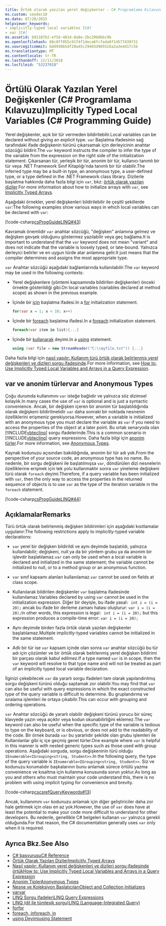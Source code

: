 ```yaml
---
title: Örtük olarak yazılan yerel değişkenler - C# Programlama Kılavuzu
ms.custom: seodec18
ms.date: 07/20/2015
helpviewer_keywords:
- implicitly-typed local variables [C#]
- var [C#]
ms.assetid: b9218fb2-ef5d-4814-8a8e-2bc29b0bbc9b
ms.openlocfilehash: 68c0ff055c91f4f1deca6fcfada0f14577439731
ms.sourcegitcommit: bdd930b5df20a45c29483d905526a2a3e4d17c5b
ms.translationtype: MT
ms.contentlocale: tr-TR
ms.lasthandoff: 12/11/2018
ms.locfileid: "53237018"
---
```

# <a name="implicitly-typed-local-variables-c-programming-guide"></a><span data-ttu-id="b5d00-102">Örtülü Olarak Yazılan Yerel Değişkenler (C# Programlama Kılavuzu)</span><span class="sxs-lookup"><span data-stu-id="b5d00-102">Implicitly Typed Local Variables (C# Programming Guide)</span></span>
<span data-ttu-id="b5d00-103">Yerel değişkenler, açık bir tür vermeden bildirilebilir.</span><span class="sxs-lookup"><span data-stu-id="b5d00-103">Local variables can be declared without giving an explicit type.</span></span> <span data-ttu-id="b5d00-104">`var` Başlatma ifadesinin sağ tarafındaki ifade değişkenin türünü çıkarsamak için derleyicinin anahtar sözcüğü bildirir.</span><span class="sxs-lookup"><span data-stu-id="b5d00-104">The `var` keyword instructs the compiler to infer the type of the variable from the expression on the right side of the initialization statement.</span></span> <span data-ttu-id="b5d00-105">Çıkarsanan tür, yerleşik bir tür, anonim bir tür, kullanıcı tanımlı bir tür veya .NET Framework Sınıf Kitaplığı'nda tanımlı bir tür olabilir.</span><span class="sxs-lookup"><span data-stu-id="b5d00-105">The inferred type may be a built-in type, an anonymous type, a user-defined type, or a type defined in the .NET Framework class library.</span></span> <span data-ttu-id="b5d00-106">Dizilerle başlatma hakkında daha fazla bilgi için `var`, bkz: [örtük olarak yazılan diziler](../../../csharp/programming-guide/arrays/implicitly-typed-arrays.md).</span><span class="sxs-lookup"><span data-stu-id="b5d00-106">For more information about how to initialize arrays with `var`, see [Implicitly Typed Arrays](../../../csharp/programming-guide/arrays/implicitly-typed-arrays.md).</span></span>  
  
 <span data-ttu-id="b5d00-107">Aşağıdaki örnekler, yerel değişkenleri bildirilebilir ile çeşitli şekillerde `var`:</span><span class="sxs-lookup"><span data-stu-id="b5d00-107">The following examples show various ways in which local variables can be declared with `var`:</span></span>  
  
 [!code-csharp[csProgGuideLINQ#43](../../../csharp/programming-guide/arrays/codesnippet/CSharp/implicitly-typed-local-variables_1.cs)]  
  
 <span data-ttu-id="b5d00-108">Kavramak önemlidir `var` anahtar sözcüğü, "değişken" anlamına gelmez ve değişken gevşek olduğunu göstermez yazılabilir veya geç bağlama.</span><span class="sxs-lookup"><span data-stu-id="b5d00-108">It is important to understand that the `var` keyword does not mean "variant" and does not indicate that the variable is loosely typed, or late-bound.</span></span> <span data-ttu-id="b5d00-109">Yalnızca derleyici belirler ve en uygun türde atar anlamına gelir.</span><span class="sxs-lookup"><span data-stu-id="b5d00-109">It just means that the compiler determines and assigns the most appropriate type.</span></span>  
  
 <span data-ttu-id="b5d00-110">`var` Anahtar sözcüğü aşağıdaki bağlamlarında kullanılabilir:</span><span class="sxs-lookup"><span data-stu-id="b5d00-110">The `var` keyword may be used in the following contexts:</span></span>  
  
-   <span data-ttu-id="b5d00-111">Yerel değişkenlere (yöntemi kapsamında bildirilen değişkenler) önceki örnekte gösterildiği gibi.</span><span class="sxs-lookup"><span data-stu-id="b5d00-111">On local variables (variables declared at method scope) as shown in the previous example.</span></span>  
  
-   <span data-ttu-id="b5d00-112">İçinde bir [için](../../../csharp/language-reference/keywords/for.md) başlatma ifadesi.</span><span class="sxs-lookup"><span data-stu-id="b5d00-112">In a [for](../../../csharp/language-reference/keywords/for.md) initialization statement.</span></span>  
  
    ```csharp  
    for(var x = 1; x < 10; x++)  
    ```  
  
-   <span data-ttu-id="b5d00-113">İçinde bir [foreach](../../../csharp/language-reference/keywords/foreach-in.md) başlatma ifadesi.</span><span class="sxs-lookup"><span data-stu-id="b5d00-113">In a [foreach](../../../csharp/language-reference/keywords/foreach-in.md) initialization statement.</span></span>  
  
    ```csharp  
    foreach(var item in list){...}  
    ```  
  
-   <span data-ttu-id="b5d00-114">İçinde bir [kullanarak](../../../csharp/language-reference/keywords/using-statement.md) deyimi.</span><span class="sxs-lookup"><span data-stu-id="b5d00-114">In a [using](../../../csharp/language-reference/keywords/using-statement.md) statement.</span></span>  
  
    ```csharp  
    using (var file = new StreamReader("C:\\myfile.txt")) {...}  
    ```  
  
 <span data-ttu-id="b5d00-115">Daha fazla bilgi için [nasıl yapılır: Kullanım türü örtük olarak belirlenmiş yerel değişkenleri ve dizileri sorgu ifadesinde](../../../csharp/programming-guide/classes-and-structs/how-to-use-implicitly-typed-local-variables-and-arrays-in-a-query-expression.md).</span><span class="sxs-lookup"><span data-stu-id="b5d00-115">For more information, see [How to: Use Implicitly Typed Local Variables and Arrays in a Query Expression](../../../csharp/programming-guide/classes-and-structs/how-to-use-implicitly-typed-local-variables-and-arrays-in-a-query-expression.md).</span></span>  
  
## <a name="var-and-anonymous-types"></a><span data-ttu-id="b5d00-116">var ve anonim türler</span><span class="sxs-lookup"><span data-stu-id="b5d00-116">var and Anonymous Types</span></span>  
 <span data-ttu-id="b5d00-117">Çoğu durumda kullanımını `var` isteğe bağlıdır ve yalnızca söz dizimsel kolaylık.</span><span class="sxs-lookup"><span data-stu-id="b5d00-117">In many cases the use of `var` is optional and is just a syntactic convenience.</span></span> <span data-ttu-id="b5d00-118">Ancak, bir değişken içeren bir anonim tür başlatıldığında olarak değişkeni bildirilmelidir `var` daha sonraki bir noktada nesnenin özelliklerini erişmeniz gerekiyorsa.</span><span class="sxs-lookup"><span data-stu-id="b5d00-118">However, when a variable is initialized with an anonymous type you must declare the variable as `var` if you need to access the properties of the object at a later point.</span></span> <span data-ttu-id="b5d00-119">Bu ortak senaryoda olan [!INCLUDE[vbteclinq](~/includes/vbteclinq-md.md)] sorgu ifadelerinde.</span><span class="sxs-lookup"><span data-stu-id="b5d00-119">This is a common scenario in [!INCLUDE[vbteclinq](~/includes/vbteclinq-md.md)] query expressions.</span></span> <span data-ttu-id="b5d00-120">Daha fazla bilgi için [anonim türler](../../../csharp/programming-guide/classes-and-structs/anonymous-types.md).</span><span class="sxs-lookup"><span data-stu-id="b5d00-120">For more information, see [Anonymous Types](../../../csharp/programming-guide/classes-and-structs/anonymous-types.md).</span></span>  
  
 <span data-ttu-id="b5d00-121">Kaynak kodunuzu açısından bakıldığında, anonim bir tür adı yok.</span><span class="sxs-lookup"><span data-stu-id="b5d00-121">From the perspective of your source code, an anonymous type has no name.</span></span> <span data-ttu-id="b5d00-122">Bu nedenle, bir sorgu değişkeni ile başlatılmışsa `var`, döndürülen dizi nesnelerin özelliklerine erişmek için tek yolu kullanmaktır sonra `var` yineleme değişkeni türü olarak `foreach` deyimi.</span><span class="sxs-lookup"><span data-stu-id="b5d00-122">Therefore, if a query variable has been initialized with `var`, then the only way to access the properties in the returned sequence of objects is to use `var` as the type of the iteration variable in the `foreach` statement.</span></span>  
  
 [!code-csharp[csProgGuideLINQ#44](../../../csharp/programming-guide/arrays/codesnippet/CSharp/implicitly-typed-local-variables_2.cs)]  
  
## <a name="remarks"></a><span data-ttu-id="b5d00-123">Açıklamalar</span><span class="sxs-lookup"><span data-stu-id="b5d00-123">Remarks</span></span>  
 <span data-ttu-id="b5d00-124">Türü örtük olarak belirlenmiş değişken bildirimleri için aşağıdaki kısıtlamalar uygulanır:</span><span class="sxs-lookup"><span data-stu-id="b5d00-124">The following restrictions apply to implicitly-typed variable declarations:</span></span>  
  
-   <span data-ttu-id="b5d00-125">`var` yerel bir değişken bildirildi ve aynı deyimde başlatıldı, yalnızca kullanılabilir; değişkeni, null ya da bir yöntem grubu ya da anonim bir işlevdir başlatılamaz.</span><span class="sxs-lookup"><span data-stu-id="b5d00-125">`var` can only be used when a local variable is declared and initialized in the same statement; the variable cannot be initialized to null, or to a method group or an anonymous function.</span></span>  
  
-   <span data-ttu-id="b5d00-126">`var` sınıf kapsamı alanları kullanılamaz.</span><span class="sxs-lookup"><span data-stu-id="b5d00-126">`var` cannot be used on fields at class scope.</span></span>  
  
-   <span data-ttu-id="b5d00-127">Kullanılarak bildirilen değişkenler `var` başlatma ifadesinde kullanılamaz.</span><span class="sxs-lookup"><span data-stu-id="b5d00-127">Variables declared by using `var` cannot be used in the initialization expression.</span></span> <span data-ttu-id="b5d00-128">Diğer bir deyişle, bu ifade yasal`: int i = (i = 20);` ancak bu ifade bir derleme zamanı hatası oluşturur: `var i = (i = 20);`</span><span class="sxs-lookup"><span data-stu-id="b5d00-128">In other words, this expression is legal`: int i = (i = 20);` but this expression produces a compile-time error: `var i = (i = 20);`</span></span>  
  
-   <span data-ttu-id="b5d00-129">Aynı deyimde birden fazla örtük olarak yazılan değişkenler başlatılamaz.</span><span class="sxs-lookup"><span data-stu-id="b5d00-129">Multiple implicitly-typed variables cannot be initialized in the same statement.</span></span>  
  
-   <span data-ttu-id="b5d00-130">Adlı bir tür ise `var` kapsam içinde olan sonra `var` anahtar sözcüğü bu tür adı için çözümler ve bir örtük olarak belirlenmiş yerel değişken bildirimi bir parçası olarak kabul edilmez.</span><span class="sxs-lookup"><span data-stu-id="b5d00-130">If a type named `var` is in scope, then the `var` keyword will resolve to that type name and will not be treated as part of an implicitly typed local variable declaration.</span></span>  
  
 <span data-ttu-id="b5d00-131">İlginizi çekebilecek `var` da yararlı sorgu ifadeleri tam olarak yapılandırılmış sorgu değişkeni türünü olduğu saptamak zor olabilir.</span><span class="sxs-lookup"><span data-stu-id="b5d00-131">You may find that `var` can also be useful with query expressions in which the exact constructed type of the query variable is difficult to determine.</span></span> <span data-ttu-id="b5d00-132">Bu gruplandırma ve sıralama işlemleri ile ortaya çıkabilir.</span><span class="sxs-lookup"><span data-stu-id="b5d00-132">This can occur with grouping and ordering operations.</span></span>  
  
 <span data-ttu-id="b5d00-133">`var` Anahtar sözcüğü de yararlı olabilir değişkeni türünü yorucu bir süreç klavyede yazın veya açıktır veya kodun okunabilirliğini eklemez.</span><span class="sxs-lookup"><span data-stu-id="b5d00-133">The `var` keyword can also be useful when the specific type of the variable is tedious to type on the keyboard, or is obvious, or does not add to the readability of the code.</span></span> <span data-ttu-id="b5d00-134">Bir örnek burada `var` bu yararlıdır şekilde olan grubu işlemleri ile Kullanılanlar gibi iç içe geçmiş genel türler.</span><span class="sxs-lookup"><span data-stu-id="b5d00-134">One example where `var` is helpful in this manner is with nested generic types such as those used with group operations.</span></span> <span data-ttu-id="b5d00-135">Aşağıdaki sorguda, sorgu değişkeninin türü olduğu `IEnumerable<IGrouping<string, Student>>`.</span><span class="sxs-lookup"><span data-stu-id="b5d00-135">In the following query, the type of the query variable is `IEnumerable<IGrouping<string, Student>>`.</span></span> <span data-ttu-id="b5d00-136">Siz ve kodunuzu korumalıdır başkalarının bunu anlamak sürece örtülü yazma convenience ve kısaltma için kullanma konusunda sorun yoktur.</span><span class="sxs-lookup"><span data-stu-id="b5d00-136">As long as you and others who must maintain your code understand this, there is no problem with using implicit typing for convenience and brevity.</span></span>  
  
 [!code-csharp[cscsrefQueryKeywords#13](../../../csharp/language-reference/keywords/codesnippet/CSharp/implicitly-typed-local-variables_3.cs)]  
  
 <span data-ttu-id="b5d00-137">Ancak, kullanımını `var` kodunuzu anlamak için diğer geliştiriciler daha zor hale getirmek için olası en az yok.</span><span class="sxs-lookup"><span data-stu-id="b5d00-137">However, the use of `var` does have at least the potential to make your code more difficult to understand for other developers.</span></span> <span data-ttu-id="b5d00-138">Bu nedenle, genellikle C# belgeleri kullanan `var` yalnızca gerekli olduğunda.</span><span class="sxs-lookup"><span data-stu-id="b5d00-138">For that reason, the C# documentation generally uses `var` only when it is required.</span></span>  
  
## <a name="see-also"></a><span data-ttu-id="b5d00-139">Ayrıca Bkz.</span><span class="sxs-lookup"><span data-stu-id="b5d00-139">See Also</span></span>

- [<span data-ttu-id="b5d00-140">C# başvurusu</span><span class="sxs-lookup"><span data-stu-id="b5d00-140">C# Reference</span></span>](../../../csharp/language-reference/index.md)  
- [<span data-ttu-id="b5d00-141">Örtük Olarak Yazılan Diziler</span><span class="sxs-lookup"><span data-stu-id="b5d00-141">Implicitly Typed Arrays</span></span>](../../../csharp/programming-guide/arrays/implicitly-typed-arrays.md)  
- [<span data-ttu-id="b5d00-142">Nasıl yapılır: Kullanım yerel değişkenleri ve dizileri sorgu ifadesinde örtük</span><span class="sxs-lookup"><span data-stu-id="b5d00-142">How to: Use Implicitly Typed Local Variables and Arrays in a Query Expression</span></span>](../../../csharp/programming-guide/classes-and-structs/how-to-use-implicitly-typed-local-variables-and-arrays-in-a-query-expression.md)  
- [<span data-ttu-id="b5d00-143">Anonim Tipler</span><span class="sxs-lookup"><span data-stu-id="b5d00-143">Anonymous Types</span></span>](../../../csharp/programming-guide/classes-and-structs/anonymous-types.md)  
- [<span data-ttu-id="b5d00-144">Nesne ve Koleksiyon Başlatıcıları</span><span class="sxs-lookup"><span data-stu-id="b5d00-144">Object and Collection Initializers</span></span>](../../../csharp/programming-guide/classes-and-structs/object-and-collection-initializers.md)  
- [<span data-ttu-id="b5d00-145">var</span><span class="sxs-lookup"><span data-stu-id="b5d00-145">var</span></span>](../../../csharp/language-reference/keywords/var.md)  
- [<span data-ttu-id="b5d00-146">LINQ Sorgu ifadeleri</span><span class="sxs-lookup"><span data-stu-id="b5d00-146">LINQ Query Expressions</span></span>](../../../csharp/programming-guide/linq-query-expressions/index.md)  
- [<span data-ttu-id="b5d00-147">LINQ (dil ile tümleşik sorgu)</span><span class="sxs-lookup"><span data-stu-id="b5d00-147">LINQ (Language-Integrated Query)</span></span>](../../../csharp/linq/index.md)  
- [<span data-ttu-id="b5d00-148">for</span><span class="sxs-lookup"><span data-stu-id="b5d00-148">for</span></span>](../../../csharp/language-reference/keywords/for.md)  
- [<span data-ttu-id="b5d00-149">foreach, in</span><span class="sxs-lookup"><span data-stu-id="b5d00-149">foreach, in</span></span>](../../../csharp/language-reference/keywords/foreach-in.md)  
- [<span data-ttu-id="b5d00-150">using Deyimi</span><span class="sxs-lookup"><span data-stu-id="b5d00-150">using Statement</span></span>](../../../csharp/language-reference/keywords/using-statement.md)
